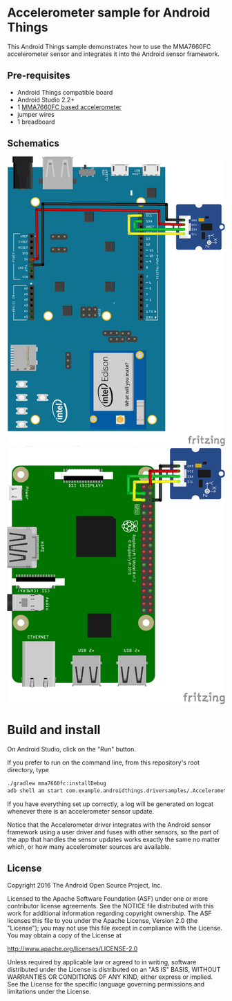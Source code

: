 Accelerometer sample for Android Things
=======================================

This Android Things sample demonstrates how to use the MMA7660FC accelerometer
sensor and integrates it into the Android sensor framework.

Pre-requisites
--------------

- Android Things compatible board
- Android Studio 2.2+
- 1 [MMA7660FC based accelerometer](http://wiki.seeed.cc/Grove-3-Axis_Digital_Accelerometer-1.5g/)
- jumper wires
- 1 breadboard


Schematics
----------

![Schematics for Intel Edison](edison_schematics.png)
![Schematics for Raspberry Pi 3](rpi3_schematics.png)


Build and install
=================

On Android Studio, click on the "Run" button.

If you prefer to run on the command line, from this repository's root directory, type

```bash
./gradlew mma7660fc:installDebug
adb shell am start com.example.androidthings.driversamples/.AccelerometerDemo
```

If you have everything set up correctly, a log will be generated on logcat
whenever there is an accelerometer sensor update.

Notice that the Accelerometer driver integrates with the Android sensor
framework using a user driver and fuses with other sensors, so
the part of the app that handles the sensor updates works exactly the same
no matter which, or how many accelerometer sources are available.


License
-------

Copyright 2016 The Android Open Source Project, Inc.

Licensed to the Apache Software Foundation (ASF) under one or more contributor
license agreements.  See the NOTICE file distributed with this work for
additional information regarding copyright ownership.  The ASF licenses this
file to you under the Apache License, Version 2.0 (the "License"); you may not
use this file except in compliance with the License.  You may obtain a copy of
the License at

  http://www.apache.org/licenses/LICENSE-2.0

Unless required by applicable law or agreed to in writing, software
distributed under the License is distributed on an "AS IS" BASIS, WITHOUT
WARRANTIES OR CONDITIONS OF ANY KIND, either express or implied.  See the
License for the specific language governing permissions and limitations under
the License.
